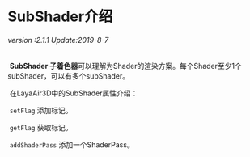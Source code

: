 # SubShader介绍

###### *version :2.1.1   Update:2019-8-7*

​		**SubShader 子着色器**可以理解为Shader的渲染方案。每个Shader至少1个subShader，可以有多个subShader。

​		在LayaAir3D中的SubShader属性介绍：

​		`setFlag` 添加标记。

​		`getFlag` 获取标记。

​		`addShaderPass` 添加一个ShaderPass。
